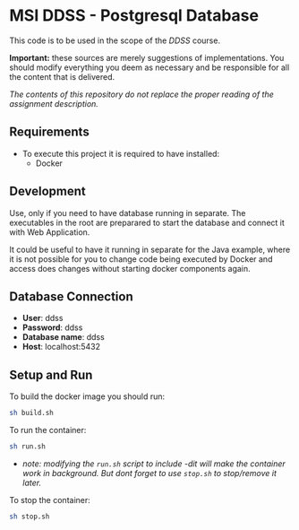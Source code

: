 # MSI DDSS - Postgresql Database

This code is to be used in the scope of the _DDSS_ course.

**Important:** these sources are merely suggestions of implementations.
You should modify everything you deem as necessary and be responsible for all the content that is delivered.

_The contents of this repository do not replace the proper reading of the assignment description._

## Requirements

- To execute this project it is required to have installed:
  - Docker

## Development

Use, only if you need to have database running in separate. The executables in the root are preparared to start the database and connect it with Web Application.

It could be useful to have it running in separate for the Java example, where it is not possible for you to change code being executed by Docker and access does changes without starting docker components again.

## Database Connection

- **User**: ddss
- **Password**: ddss
- **Database name**: ddss
- **Host**: localhost:5432

## Setup and Run

To build the docker image you should run:

```sh
sh build.sh
```

To run the container:

```sh
sh run.sh
```

- _note: modifying the `run.sh` script to include -dit will make the container work in background. But dont forget to use `stop.sh` to stop/remove it later._

To stop the container:

```sh
sh stop.sh
```
